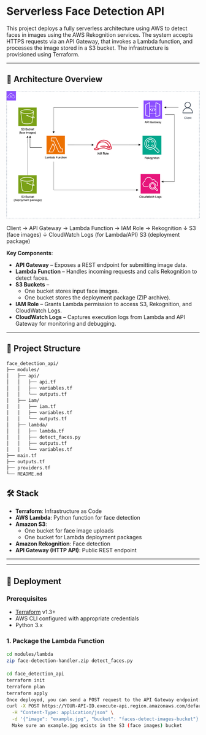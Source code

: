 # Serverless Face Detection API

This project deploys a fully serverless architecture using AWS to detect faces in images using the AWS Rekognition services. The system accepts HTTPS requests via an API Gateway, that invokes a Lambda function, and processes the image stored in a S3 bucket. The infrastructure is provisioned using Terraform.

---

## 🧱 Architecture Overview

![Serverless Architecture Diagram](./face_detect_api.png)

Client → API Gateway → Lambda Function → IAM Role → Rekognition
↓
S3 (face images)
↓
CloudWatch Logs (for Lambda/API)
S3 (deployment package)

**Key Components**:
- **API Gateway** – Exposes a REST endpoint for submitting image data.
- **Lambda Function** – Handles incoming requests and calls Rekognition to detect faces.
- **S3 Buckets** – 
  - One bucket stores input face images.
  - One bucket stores the deployment package (ZIP archive).
- **IAM Role** – Grants Lambda permission to access S3, Rekognition, and CloudWatch Logs.
- **CloudWatch Logs** – Captures execution logs from Lambda and API Gateway for monitoring and debugging.

---

## 🧰 Project Structure
```
face_detection_api/
├── modules/
│   ├── api/
│   │   ├── api.tf
│   │   ├── variables.tf
│   │   └── outputs.tf
│   ├── iam/
│   │   ├── iam.tf
│   │   ├── variables.tf
│   │   └── outputs.tf
│   ├── lambda/
│   │   ├── lambda.tf
│   │   ├── detect_faces.py
│   │   ├── outputs.tf
│   │   └── variables.tf
├── main.tf
├── outputs.tf
├── providers.tf
└── README.md
```
## 🛠️ Stack

- **Terraform**: Infrastructure as Code
- **AWS Lambda**: Python function for face detection
- **Amazon S3**: 
  - One bucket for face image uploads
  - One bucket for Lambda deployment packages
- **Amazon Rekognition**: Face detection
- **API Gateway (HTTP API)**: Public REST endpoint

---

---

## 🚀 Deployment

### Prerequisites

- [Terraform](https://www.terraform.io/downloads.html) v1.3+
- AWS CLI configured with appropriate credentials
- Python 3.x

### 1. Package the Lambda Function

```bash
cd modules/lambda
zip face-detection-handler.zip detect_faces.py

cd face_detection_api
terraform init
terraform plan
terraform apply
Once deployed, you can send a POST request to the API Gateway endpoint:
curl -X POST https://YOUR-API-ID.execute-api.region.amazonaws.com/default/detect \
  -H "Content-Type: application/json" \
  -d '{"image": "example.jpg", "bucket": "faces-detect-images-bucket"}'
  Make sure an example.jpg exists in the S3 (face images) bucket


